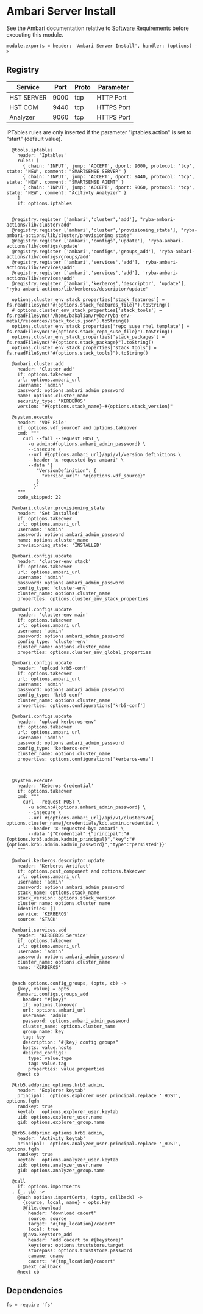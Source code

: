 
# Ambari Server Install

See the Ambari documentation relative to [Software Requirements][sr] before
executing this module.

    module.exports = header: 'Ambari Server Install', handler: (options) ->
      
## Registry

| Service    | Port  | Proto | Parameter       |
|------------|-------|-------|-----------------|
| HST SERVER | 9000  |  tcp  |  HTTP Port      |
| HST COM    | 9440  |  tcp  |  HTTPS Port     |
| Analyzer   | 9060  |  tcp  |  HTTPS Port     |

IPTables rules are only inserted if the parameter "iptables.action" is set to
"start" (default value).

      @tools.iptables
        header: 'Iptables'
        rules: [
          { chain: 'INPUT', jump: 'ACCEPT', dport: 9000, protocol: 'tcp', state: 'NEW', comment: "SMARTSENSE SERVER" }
          { chain: 'INPUT', jump: 'ACCEPT', dport: 9440, protocol: 'tcp', state: 'NEW', comment: "SMARTSENSE AGENT" }
          { chain: 'INPUT', jump: 'ACCEPT', dport: 9060, protocol: 'tcp', state: 'NEW', comment: "Acitivty Analyzer" }
        ]
        if: options.iptables


      @registry.register ['ambari','cluster','add'], "ryba-ambari-actions/lib/cluster/add"
      @registry.register ['ambari','cluster','provisioning_state'], "ryba-ambari-actions/lib/cluster/provisioning_state"
      @registry.register ['ambari','configs','update'], 'ryba-ambari-actions/lib/configs/update'
      @registry.register ['ambari','configs','groups_add'], 'ryba-ambari-actions/lib/configs/groups/add'
      @registry.register ['ambari','services','add'], 'ryba-ambari-actions/lib/services/add'
      @registry.register ['ambari','services','add'], 'ryba-ambari-actions/lib/services/add'
      @registry.register ['ambari','kerberos','descriptor', 'update'], 'ryba-ambari-actions/lib/kerberos/descriptor/update'

      options.cluster_env_stack_properties['stack_features'] = fs.readFileSync("#{options.stack_features_file}").toString()
      # options.cluster_env_stack_properties['stack_tools'] = fs.readFileSync('/home/bakalian/ryba/ryba-env-metal/resources/stack_tools.json').toString()
      options.cluster_env_stack_properties['repo_suse_rhel_template'] = fs.readFileSync("#{options.stack_repo_suse_file}").toString()
      options.cluster_env_stack_properties['stack_packages'] = fs.readFileSync("#{options.stack_package}").toString()
      options.cluster_env_stack_properties['stack_tools'] = fs.readFileSync("#{options.stack_tools}").toString()

      @ambari.cluster.add
        header: 'Cluster add'
        if: options.takeover
        url: options.ambari_url
        username: 'admin'
        password: options.ambari_admin_password
        name: options.cluster_name
        security_type: 'KERBEROS'
        version: "#{options.stack_name}-#{options.stack_version}"

      @system.execute
        header: 'VDF File'
        if: options.vdf_source? and options.takeover
        cmd: """
          curl --fail --request POST \
            -u admin:#{options.ambari_admin_password} \
            --insecure \
            --url #{options.ambari_url}/api/v1/version_definitions \
            --header 'x-requested-by: ambari' \
            --data '{
               "VersionDefinition": {
                 "version_url": "#{options.vdf_source}"
               }
              }'
        """
        code_skipped: 22

      @ambari.cluster.provisioning_state
        header: 'Set Installed'
        if: options.takeover
        url: options.ambari_url
        username: 'admin'
        password: options.ambari_admin_password
        name: options.cluster_name
        provisioning_state: 'INSTALLED'

      @ambari.configs.update
        header: 'cluster-env stack'
        if: options.takeover
        url: options.ambari_url
        username: 'admin'
        password: options.ambari_admin_password
        config_type: 'cluster-env'
        cluster_name: options.cluster_name
        properties: options.cluster_env_stack_properties

      @ambari.configs.update
        header: 'cluster-env main'
        if: options.takeover
        url: options.ambari_url
        username: 'admin'
        password: options.ambari_admin_password
        config_type: 'cluster-env'
        cluster_name: options.cluster_name
        properties: options.cluster_env_global_properties

      @ambari.configs.update
        header: 'upload krb5-conf'
        if: options.takeover
        url: options.ambari_url
        username: 'admin'
        password: options.ambari_admin_password
        config_type: 'krb5-conf'
        cluster_name: options.cluster_name
        properties: options.configurations['krb5-conf']

      @ambari.configs.update
        header: 'upload kerberos-env'
        if: options.takeover
        url: options.ambari_url
        username: 'admin'
        password: options.ambari_admin_password
        config_type: 'kerberos-env'
        cluster_name: options.cluster_name
        properties: options.configurations['kerberos-env']


      
      @system.execute
        header: 'Keberos Credential'
        if: options.takeover
        cmd: """
          curl --request POST \
            -u admin:#{options.ambari_admin_password} \
            --insecure \
            --url #{options.ambari_url}/api/v1/clusters/#{ options.cluster_name}/credentials/kdc.admin.credential \
            --header 'x-requested-by: ambari' \
            --data '{"Credential":{"principal":"#{options.krb5.admin.kadmin_principal}","key":"#{options.krb5.admin.kadmin_password}","type":"persisted"}}'
        """
      
      @ambari.kerberos.descriptor.update
        header: 'Kerberos Artifact'
        if: options.post_component and options.takeover
        url: options.ambari_url
        username: 'admin'
        password: options.ambari_admin_password
        stack_name: options.stack_name
        stack_version: options.stack_version
        cluster_name: options.cluster_name
        identities: []
        service: 'KERBEROS'
        source: 'STACK'
      
      @ambari.services.add
        header: 'KERBEROS Service'
        if: options.takeover
        url: options.ambari_url
        username: 'admin'
        password: options.ambari_admin_password
        cluster_name: options.cluster_name
        name: 'KERBEROS'

        
      @each options.config_groups, (opts, cb) ->
        {key, value} = opts
        @ambari.configs.groups_add
          header: "#{key}"
          if: options.takeover
          url: options.ambari_url
          username: 'admin'
          password: options.ambari_admin_password
          cluster_name: options.cluster_name
          group_name: key
          tag: key
          description: "#{key} config groups"
          hosts: value.hosts
          desired_configs: 
            type: value.type
            tag: value.tag
            properties: value.properties
        @next cb

      @krb5.addprinc options.krb5.admin,
        header: 'Explorer keytab'
        principal:  options.explorer_user.principal.replace '_HOST', options.fqdn
        randkey: true
        keytab:  options.explorer_user.keytab
        uid: options.explorer_user.name
        gid: options.explorer_group.name

      @krb5.addprinc options.krb5.admin,
        header: 'Activity keytab'
        principal:  options.analyzer_user.principal.replace '_HOST', options.fqdn
        randkey: true
        keytab:  options.analyzer_user.keytab
        uid: options.analyzer_user.name
        gid: options.analyzer_group.name

      @call
        if: options.importCerts
      , (_, cb) ->
        @each options.importCerts, (opts, callback) ->
          {source, local, name} = opts.key
          @file.download
            header: 'download cacert'
            source: source
            target: "#{tmp_location}/cacert"
            local: true
          @java.keystore_add
            header: "add cacert to #{keystore}"
            keystore: options.truststore.target
            storepass: options.truststore.password
            caname: oname
            cacert: "#{tmp_location}/cacert"
          @next callback
        @next cb

## Dependencies

    fs = require 'fs'

[sr]: http://docs.hortonworks.com/HDPDocuments/Ambari-2.2.2.0/bk_Installing_HDP_AMB/content/_meet_minimum_system_requirements.html
